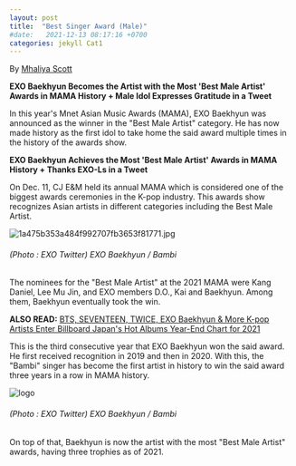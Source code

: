 ```yaml
---
layout: post
title:  "Best Singer Award (Male)"
#date:   2021-12-13 08:17:16 +0700
categories: jekyll Cat1
---
```

By [Mhaliya Scott](https://www.kpopstarz.com/reporters/mhaliya-scott "link title")

__EXO Baekhyun Becomes the Artist with the Most 'Best Male Artist' Awards in MAMA History + Male Idol Expresses Gratitude in a Tweet__

In this year's Mnet Asian Music Awards (MAMA), EXO Baekhyun was announced as the winner in the "Best Male Artist" category. He has now made history as the first idol to take home the said award multiple times in the history of the awards show.


__EXO Baekhyun Achieves the Most 'Best Male Artist' Awards in MAMA History + Thanks EXO-Ls in a Tweet__

On Dec. 11, CJ E&M held its annual MAMA which is considered one of the biggest awards ceremonies in the K-pop industry. This awards show recognizes Asian artists in different categories including the Best Male Artist.

![1a475b353a484f992707fb3653f81771.jpg](https://www.img.in.th/images/1a475b353a484f992707fb3653f81771.jpg)
###### (Photo : EXO Twitter) EXO Baekhyun / Bambi

The nominees for the "Best Male Artist" at the 2021 MAMA were Kang Daniel, Lee Mu Jin, and EXO members D.O., Kai and Baekhyun. Among them, Baekhyun eventually took the win.

__ALSO READ:__ 
[BTS, SEVENTEEN, TWICE, EXO Baekhyun & More K-pop Artists Enter Billboard Japan's Hot Albums Year-End Chart for 2021](https://www.kpopstarz.com/articles/303259/20211209/bts-seventeen-twice-exo-baekhyun-billboard-japan-hot-albums-year-end-chart-2021.htm "link title")

This is the third consecutive year that EXO Baekhyun won the said award. He first received recognition in 2019 and then in 2020. With this, the "Bambi" singer has become the first artist in history to win the said award three years in a row in MAMA history.

![logo](https://1409791524.rsc.cdn77.org/data/images/full/582097/exo-baekhyun-bambi.jpg?w=600?w=650)
###### (Photo : EXO Twitter) EXO Baekhyun / Bambi

On top of that, Baekhyun is now the artist with the most "Best Male Artist" awards, having three trophies as of 2021.

